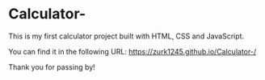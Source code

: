 # Calculator-

This is my first calculator project built with HTML, CSS and JavaScript.

You can find it in the following URL: https://zurk1245.github.io/Calculator-/

Thank you for passing by!
